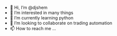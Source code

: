 - 👋 Hi, I’m @djshem
- 👀 I’m interested in many things
- 🌱 I’m currently learning python
- 💞️ I’m looking to collaborate on trading automation
- 📫 How to reach me ...

<!---
djshem/djshem is a ✨ special ✨ repository because its `README.md` (this file) appears on your GitHub profile.
You can click the Preview link to take a look at your changes.
--->
